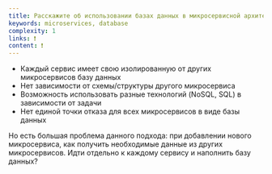 ```yaml
---
title: Расскажите об использовании базах данных в микросервисной архитектуре?
keywords: microservices, database
complexity: 1
links: ❗
content: ❗
---
```


- Каждый сервис имеет свою изолированную от других микросервисов базу данных
- Нет зависимости от схемы/структуры другого микросервиса 
- Возможность использовать разные технологий (NoSQL, SQL) в зависимости от задачи
- Нет единой точки отказа для всех микросервисов в виде базы данных

Но есть большая проблема данного подхода: при добавлении нового микросервиса, как получить необходимые данные из других микросервисов. 
Идти отдельно к каждому сервису и наполнить базу данных?